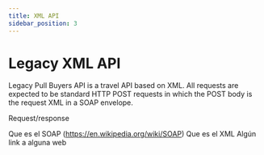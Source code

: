 ```yaml
---
title: XML API
sidebar_position: 3
---
```


# Legacy XML API

Legacy Pull Buyers API is a travel API based on XML. All requests are expected to be standard HTTP POST requests in which the POST body is the request XML in a SOAP envelope.

Request/response

Que es el SOAP (https://en.wikipedia.org/wiki/SOAP) Que es el XML Algún link a alguna web
